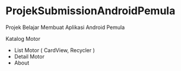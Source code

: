 # ProjekSubmissionAndroidPemula
Projek Belajar Membuat Aplikasi Android Pemula

Katalog Motor

- List Motor ( CardView, Recycler )
- Detail Motor
- About
